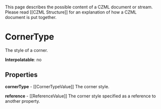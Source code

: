 This page describes the possible content of a CZML document or stream.  Please read [[CZML Structure]] for an explanation of how a CZML document is put together.

# CornerType

The style of a corner.

**Interpolatable**: no

## Properties

**cornerType** - [[CornerTypeValue]]
The corner style.


**reference** - [[ReferenceValue]]
The corner style specified as a reference to another property.


